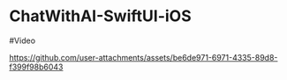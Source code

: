 # ChatWithAI-SwiftUI-iOS

#Video


https://github.com/user-attachments/assets/be6de971-6971-4335-89d8-f399f98b6043

